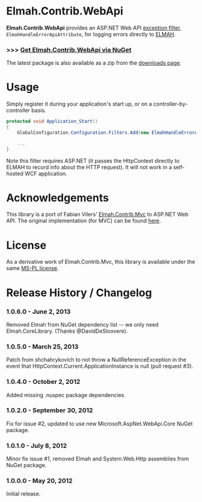 Elmah.Contrib.WebApi
====================

**Elmah.Contrib.WebApi** provides an ASP.NET Web API [exception filter](http://www.asp.net/web-api/overview/web-api-routing-and-actions/exception-handling), `ElmahHandleErrorApiAttribute`, for logging errors directly to [ELMAH](http://code.google.com/p/elmah/).

### >>> [Get Elmah.Contrib.WebApi via NuGet](https://nuget.org/packages/Elmah.Contrib.WebApi)

The latest package is also available as a zip from the [downloads page](https://github.com/rdingwall/elmah-contrib-webapi/downloads).

# Usage

Simply register it during your application's start up, or on a controller-by-controller basis.

```csharp
protected void Application_Start()
{
    GlobalConfiguration.Configuration.Filters.Add(new ElmahHandleErrorApiAttribute());

    ...
}
```

Note this filter requires ASP.NET (it passes the HttpContext directly to ELMAH to record info about the HTTP request). It will not work in a self-hosted WCF application.

# Acknowledgements

This library is a port of Fabian Vilers' [Elmah.Contrib.Mvc](http://nuget.org/packages/Elmah.Contrib.Mvc) to ASP.NET Web API. The original implementation (for MVC) can be found [here](http://stackoverflow.com/questions/766610/how-to-get-elmah-to-work-with-asp-net-mvc-handleerror-attribute/779961#779961).

# License

As a derivative work of Elmah.Contrib.Mvc, this library is available under the same [MS-PL license](http://www.opensource.org/licenses/ms-pl).

# Release History / Changelog

### 1.0.6.0 - June 2, 2013
Removed Elmah from NuGet dependency list -- we only need Elmah.CoreLibrary. (Thanks @DavidDeSloovere).

### 1.0.5.0 - March 25, 2013
Patch from shchahrykovich to not throw a NullReferenceException in the event that HttpContext.Current.ApplicationInstance is null (pull request #3).

### 1.0.4.0 - October 2, 2012
Added missing .nuspec package dependencies.

### 1.0.2.0 - September 30, 2012
Fix for issue #2, updated to use new Microsoft.AspNet.WebApi.Core NuGet package.

### 1.0.1.0 - July 8, 2012
Minor fix issue #1, removed Elmah and System.Web.Http assemblies from NuGet package.

### 1.0.0.0 - May 20, 2012
Initial release.
